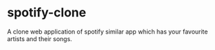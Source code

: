 # spotify-clone
A clone web application of spotify similar app which has your favourite artists and their songs.

